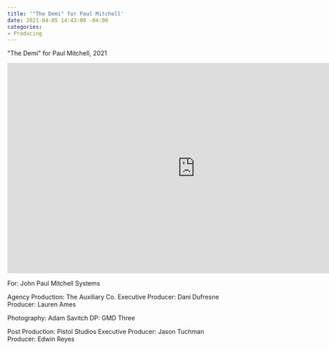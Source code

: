 ```yaml
---
title: '"The Demi" for Paul Mitchell'
date: 2021-04-05 14:43:00 -04:00
categories:
- Producing
---
```


"The Demi" for Paul Mitchell, 2021

<iframe width="854" height="480" src="https://www.instagram.com/p/CM5Ae6QjcVY/" frameborder="0" allow="accelerometer; autoplay; clipboard-write; encrypted-media; gyroscope; picture-in-picture" allowfullscreen></iframe>

For: John Paul Mitchell Systems

Agency Production: The Auxiliary Co.
Executive Producer: Dani Dufresne
Producer: Lauren Ames

Photography: Adam Savitch
DP: GMD Three

Post Production: Pistol Studios
Executive Producer: Jason Tuchman
Producer: Edwin Reyes
